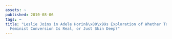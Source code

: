 ```yaml
---
assets: ~
published: 2010-08-06
tags: ~
title: "Leslie Joins in Adele Horinâ\x80\x99s Exploration of Whether Tony Abbottâ\x80\x99s
  Feminist Conversion Is Real, or Just Skin Deep?"
---
```

